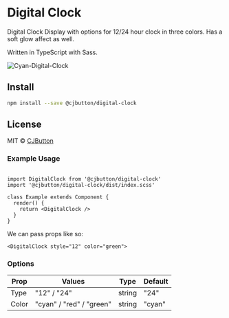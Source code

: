 # Digital Clock

Digital Clock Display with options for 12/24 hour clock in three colors. Has a soft glow affect as well.

Written in TypeScript with Sass.

![Cyan-Digital-Clock](https://res.cloudinary.com/ddbfkqb9m/image/upload/v1590576786/screenshot-192.168.11.7_3000-2020.05.27-19_52_09_ycolh1.png)

## Install

```bash
npm install --save @cjbutton/digital-clock
```

## License

MIT © [CJButton](https://github.com/CJButton)


### Example Usage


```tsx

import DigitalClock from '@cjbutton/digital-clock'
import '@cjbutton/digital-clock/dist/index.scss'

class Example extends Component {
  render() {
    return <DigitalClock />
  }
}
```

We can pass props like so:
```
<DigitalClock style="12" color="green">
```

### Options

Prop | Values | Type | Default
------------ | ------------- | ------------- | -------------
Type | "12" / "24" | string | "24"
Color | "cyan" / "red" / "green" | string | "cyan"
